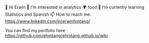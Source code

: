 👋 Hi Erwin
👀 I’m interested in analytics
:earth_africa: food 
🌱 I’m currently learning Statistics and Spanish
📫 How to reach me: https://www.linkedin.com/in/erwinhmtang/

You can find my portfolio here https://github.com/ehmtang/ehmtang.github.io/wiki

<!---
ehmtang/ehmtang is a ✨ special ✨ repository because its `README.md` (this file) appears on your GitHub profile.
You can click the Preview link to take a look at your changes.
--->
